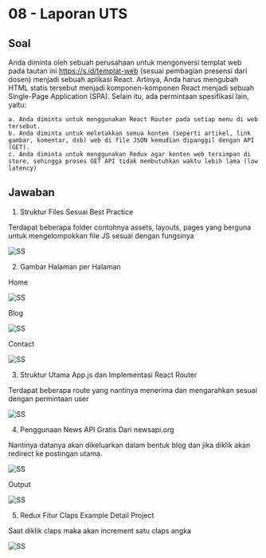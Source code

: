 # 08 - Laporan UTS

## Soal

Anda diminta oleh sebuah perusahaan untuk mengonversi templat web pada tautan ini https://s.id/templat-web (sesuai pembagian presensi dari dosen) menjadi sebuah aplikasi React. Artinya, Anda harus mengubah HTML statis tersebut menjadi komponen-komponen React menjadi
sebuah Single-Page Application (SPA). Selain itu, ada permintaan spesifikasi lain, yaitu:

    a. Anda diminta untuk menggunakan React Router pada setiap menu di web tersebut.
    b. Anda diminta untuk meletakkan semua konten (seperti artikel, link gambar, komentar, dsb) web di file JSON kemudian dipanggil dengan API (GET).
    c. Anda diminta untuk menggunakan Redux agar konten web tersimpan di store, sehingga proses GET API tidak membutuhkan waktu lebih lama (low latency)

## Jawaban

1. Struktur Files Sesuai Best Practice

Terdapat beberapa folder contohnya assets, layouts, pages yang berguna untuk mengelompokkan file JS sesuai dengan fungsinya

![SS](img/Screenshot_1.jpg)

2. Gambar Halaman per Halaman

Home

![SS](img/1.png)

Blog

![SS](img/2.png)

Contact

![SS](img/3.png)

3. Struktur Utama App.js dan Implementasi React Router

Terdapat beberapa route yang nantinya menerima dan mengarahkan sesuai dengan permintaan user

![SS](img/Screenshot_2.jpg)

4. Penggunaan News API Gratis Dari newsapi.org

Nantinya datanya akan dikeluarkan dalam bentuk blog dan jika diklik akan redirect ke postingan utama.

![SS](img/Screenshot_3.jpg)

Output

![SS](img/Screenshot_4.jpg)

5. Redux Fitur Claps Example Detail Project

Saat diklik claps maka akan increment satu claps angka

![SS](img/Screenshot_5.jpg)
